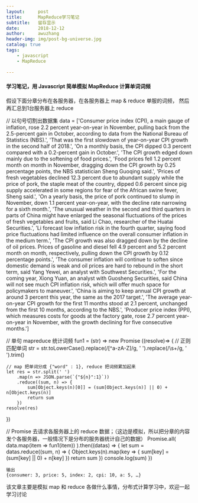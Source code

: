 ```yaml
---
layout:     post
title:      MapReduce学习笔记
subtitle:   留存显示
date:       2018-12-12
author:     awuzhang
header-img: img/post-bg-universe.jpg
catalog: true
tags:
    - javascript
    - MapReduce
    
---
```


#### 学习笔记，用 Javascript 简单模拟 MapReduce 计算单词词频

假设下面分章分布在各服务器，在各服务器上 map & reduce 单服的词频， 然后再汇总到1台服务器上 reduce


// 以句号切割出数据集
data = ['Consumer price index (CPI), a main gauge of inflation, rose 2.2 percent year-on-year in November, pulling back from the 2.5-percent gain in October, according to data from the National Bureau of Statistics (NBS).',
'That was the first slowdown of year-on-year CPI growth in the second half of 2018.',
'On a monthly basis, the CPI dipped 0.3 percent compared with a 0.2-percent gain in October.',
'The CPI growth edged down mainly due to the softening of food prices.',
'Food prices fell 1.2 percent month on month in November, dragging down the CPI growth by 0.25 percentage points, the NBS statistician Sheng Guoqing said.',
'Prices of fresh vegetables declined 12.3 percent due to abundant supply while the price of pork, the staple meat of the country, dipped 0.6 percent since pig supply accelerated in some regions for fear of the African swine fever, Sheng said.',
'On a yearly basis, the price of pork continued to slump in November, down 1.1 percent year-on-year, with the decline rate narrowing for a sixth month.',
'The unusual weather in the second and third quarters in parts of China might have enlarged the seasonal fluctuations of the prices of fresh vegetables and fruits, said Li Chao, researcher of the Huatai Securities.',
'Li forecast low inflation risk in the fourth quarter, saying food price fluctuations had limited influence on the overall consumer inflation in the medium term.',
'The CPI growth was also dragged down by the decline of oil prices. Prices of gasoline and diesel fell 4.9 percent and 5.2 percent month on month, respectively, pulling down the CPI growth by 0.12 percentage points.',
'The consumer inflation will continue to soften since domestic demand is weak and oil prices are hard to rebound in the short term, said Yang Yewei, an analyst with Southwest Securities.',
'For the coming year, Xiong Yuan, an analyst with Guosheng Securities, said China will not see much CPI inflation risk, which will offer much space for policymakers to maneuver.',
'China is aiming to keep annual CPI growth at around 3 percent this year, the same as the 2017 target.',
'The average year-on-year CPI growth for the first 11 months stood at 2.1 percent, unchanged from the first 10 months, according to the NBS.',
'Producer price index (PPI), which measures costs for goods at the factory gate, rose 2.7 percent year-on-year in November, with the growth declining for five consecutive months.']


// 单句 mapreduce 统计词频
fun1 = (str) => new Promise ((resolve)=> {
	// 正则匹配单词
	str = str.toLowerCase().replace(/[^a-zA-Z]/g, ' ').replace(/\s+/g, ' ').trim()

	// map 把单词分成 {"word" : 1}, reduce 把词频累加起来
	let res = str.split(' ')
		.map(n => JSON.parse(`{"${n}":1}`))
		.reduce((sum, n) => {
			sum[Object.keys(n)[0]] = (sum[Object.keys(n)] || 0) + n[Object.keys(n)] 
			return sum
		})
	resolve(res)
})


// Promise 去请求各服务器上的 reduce 数据；（这边是模拟，所以把分章的内容发个各服务器，一般情况下是分布的服务器统计自己的数据）
Promise.all( data.map(item => fun1(item)) ).then((datas) => {
	let sum = datas.reduce((sum, n) => {
		Object.keys(n).map(key => {
			sum[key] = (sum[key] || 0) + n[key] 
		})
		return sum
	})
	console.log(sum)
})

```
输出
{consumer: 3, price: 5, index: 2, cpi: 10, a: 5, …}
```

该文章主要是模拟 map 和 reduce 各做什么事情，分布式计算学习中，欢迎一起学习讨论
